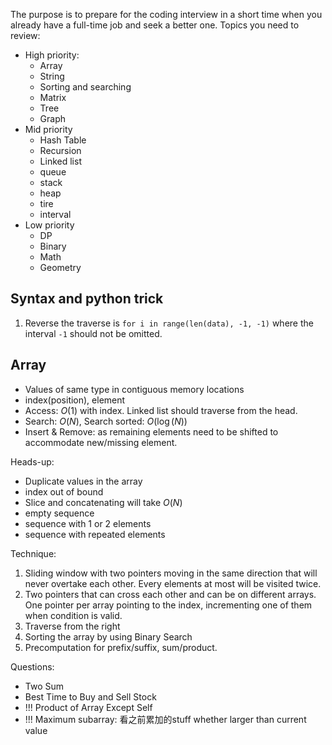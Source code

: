The purpose is to prepare for the coding interview in a short time when you already have a full-time job and seek a better one. Topics you need to review:
* High priority:
  * Array
  * String
  * Sorting and searching
  * Matrix
  * Tree
  * Graph
* Mid priority
  * Hash Table
  * Recursion
  * Linked list
  * queue
  * stack
  * heap
  * tire
  * interval
* Low priority
  * DP
  * Binary
  * Math
  * Geometry

## Syntax and python trick
1. Reverse the traverse is `for i in range(len(data), -1, -1)` where the interval `-1` should not be omitted.

## Array
* Values of same type in contiguous memory locations
* index(position), element
* Access: $O(1)$ with index. Linked list should traverse from the head.
* Search: $O(N)$, Search sorted: $O(\log{(N)})$
* Insert & Remove: as remaining elements need to be shifted to accommodate new/missing element.

Heads-up:
* Duplicate values in the array
* index out of bound
* Slice and concatenating will take $O(N)$
* empty sequence
* sequence with 1 or 2 elements
* sequence with repeated elements

Technique:
1. Sliding window with two pointers moving in the same direction that will never overtake each other. Every elements at most will be visited twice.
2. Two pointers that can cross each other and can be on different arrays. One pointer per array pointing to the index, incrementing one of them when condition is valid.
3. Traverse from the right
4. Sorting the array by using Binary Search
5. Precomputation for prefix/suffix, sum/product.

Questions:
* Two Sum
* Best Time to Buy and Sell Stock
* !!! Product of Array Except Self
* !!! Maximum subarray: 看之前累加的stuff whether larger than current value
